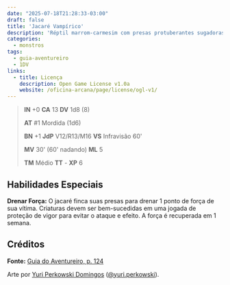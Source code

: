```yaml
---
date: "2025-07-18T21:28:33-03:00"
draft: false
title: 'Jacaré Vampírico'
description: 'Réptil marrom-carmesim com presas protuberantes sugadoras de sangue.'
categories:
  - monstros
tags:
  - guia-aventureiro
  - 1DV
links:
  - title: Licença
    description: Open Game License v1.0a
    website: /oficina-arcana/page/license/ogl-v1/
---
```


> **IN** +0 **CA** 13 **DV** 1d8 (8)
>
> **AT** #1 Mordida (1d6)
>
> **BN** +1 **JdP** V12/R13/M16 **VS** Infravisão 60'
>
> **MV** 30' (60' nadando) **ML** 5
>
> **TM** Médio **TT** - **XP** 6

## Habilidades Especiais

**Drenar Força:** O jacaré finca suas presas para drenar 1
ponto de força de sua vítima. Criaturas devem ser 
bem-sucedidas em uma jogada de proteção de vigor para evitar
o ataque e efeito. A força é recuperada em 1 semana.

## Créditos

**Fonte:** [Guia do Aventureiro, p. 124](https://www.arcanaprimaria.com/about-3)

Arte por [Yuri Perkowski Domingos](https://www.artstation.com/perkowski) ([@yuri.perkowski](https://www.instagram.com/yuri.perkowski/)).
